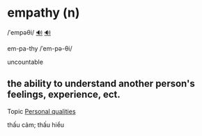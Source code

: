 # empathy (n)

/ˈempəθi/ [🔊](https://www.oxfordlearnersdictionaries.com/media/english/uk_pron/e/emp/empat/empathy__gb_1.mp3) [🔊](https://www.oxfordlearnersdictionaries.com/media/english/us_pron/e/emp/empat/empathy__us_1.mp3)

em-pa-thy /ˈem-pə-θi/

uncountable

## the ability to understand another person's feelings, experience, ect.

Topic [Personal qualities](../topics/personal-qualities.md#personal-qualities)

thấu cảm; thấu hiểu
